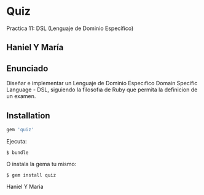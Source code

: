 # Quiz

Practica 11: DSL (Lenguaje de Dominio Específico)

## Haniel Y María

## Enunciado

Diseñar e implementar un Lenguaje de Dominio Especıfico Domain Specific Language - DSL,
siguiendo la filosofıa de Ruby que permita la definicion de un examen.


## Installation


```ruby
gem 'quiz'
```

Ejecuta:

    $ bundle

O instala la gema tu mismo:

    $ gem install quiz

Haniel Y Maria


